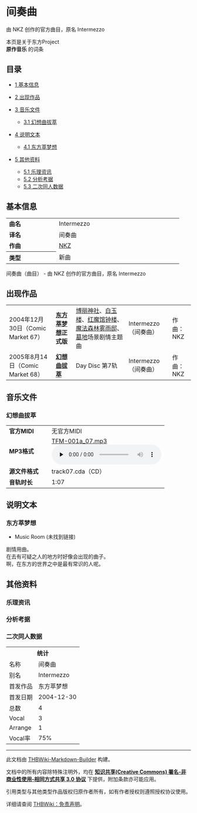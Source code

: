# 间奏曲

<!-- source html: G:\repos\THBWiki-Markdown-Builder\THBWikiMarkdown\Temp\main\2\20\ns0%3A%E9%97%B4%E5%A5%8F%E6%9B%B2.html -->

由 NKZ 创作的官方曲目，原名 Intermezzo

本页是关于东方Project  
 **原作音乐** 的词条
## 目录

- [1 基本信息](#基本信息)
- [2 出现作品](#出现作品)
- [3 音乐文件](#音乐文件)

  - [3.1 幻想曲拔萃](#幻想曲拔萃)



- [4 说明文本](#说明文本)

  - [4.1 东方萃梦想](#东方萃梦想)



- [5 其他资料](#其他资料)

  - [5.1 乐理资讯](#乐理资讯)
  - [5.2 分析考据](#分析考据)
  - [5.3 二次同人数据](#二次同人数据)







## 基本信息

<table><tbody><tr><td style="width:120px"><b>曲名</b></td><td style="width:320px">Intermezzo</td></tr><tr><td><b>译名</b></td><td>间奏曲</td></tr><tr><td><b>作曲</b></td><td><a href="/index.php?title=NKZ&amp;action=edit&amp;redlink=1" class="new" title="NKZ（页面不存在）">NKZ</a></td></tr><tr><th style="text-align: left;"><b>类型</b></th><td>新曲</td></tr></tbody></table>

间奏曲（曲目） - 由 NKZ 创作的官方曲目，原名 Intermezzo
## 出现作品

<table>
<tbody><tr><td>2004年12月30日（Comic Market 67）</td><td><b><a href="./东方萃梦想.md" title="东方萃梦想">东方萃梦想</a>正式版</b></td><td><a href="./博丽神社.md" title="博丽神社">博丽神社</a>、<a href="./白玉楼.md" title="白玉楼">白玉楼</a>、<a href="./红魔馆.md" title="红魔馆">红魔馆钟楼</a>、<a href="./雾雨邸.md" title="雾雨邸">魔法森林雾雨邸</a>、<a href="./冥界.md" title="冥界">墓地</a>场景剧情主题曲</td><td style="padding-left:5px;">Intermezzo（间奏曲）</td><td style="padding-left:10px;">作曲：NKZ</td></tr>
<tr><td>2005年8月14日（Comic Market 68）</td><td><b><a href="./幻想曲拔萃.md" title="幻想曲拔萃">幻想曲拔萃</a></b></td><td>Day Disc 第7轨</td><td style="padding-left:5px;">Intermezzo（间奏曲）</td><td style="padding-left:10px;">作曲：NKZ</td></tr>
</tbody></table>


## 音乐文件
### 幻想曲拔萃

<table><tbody><tr class="mw-empty-elt"></tr><tr><td width="100"><b>官方MIDI</b></td><td>无官方MIDI</td></tr><tr><td><b>MP3格式</b></td><td><a href="./文件-TFM-001a_07.mp3.md" title="文件:TFM-001a 07.mp3">TFM-001a_07.mp3</a><br><audio src="https://upload.thwiki.cc/8/8c/TFM-001a_07.mp3" loop="" controls="" preload="none"></audio></td></tr><tr><td><b>源文件格式</b></td><td>track07.cda（CD）</td></tr><tr><td><b>音轨时长</b></td><td>1:07</td></tr></tbody></table>


## 说明文本
### 东方萃梦想
- Music Room (未找到链接)

剧情用曲。  
在去有可疑之人的地方时好像会出现的曲子。  
啊，在东方的世界之中是最有常识的人呢。
## 其他资料
### 乐理资讯
### 分析考据
### 二次同人数据

<table><tbody><tr><th colspan="2">统计</th></tr>
<tr><td>名称</td><td>间奏曲</td></tr>
<tr><td>别名</td><td>Intermezzo</td></tr>
<tr><td>首发作品</td><td>东方萃梦想</td></tr>
<tr><td>首发日期</td><td>2004-12-30</td></tr>
<tr><td>总数</td><td>4</td></tr>
<tr><td>Vocal</td><td>3</td></tr>
<tr><td>Arrange</td><td>1</td></tr>
<tr><td>Vocal率</td><td>75%</td></tr>
</tbody></table>




  
  

  





---

此文档由 [THBWiki-Markdown-Builder](https://github.com/Delsin-Yu/THBWiki-Markdown-Builder) 构建。

文档中的所有内容除特殊注明外，均在 [**知识共享(Creative Commons) 署名-非商业性使用-相同方式共享 3.0 协议**](https://creativecommons.org/licenses/by-sa/3.0/deed.zh-hans) 下提供，附加条款亦可能应用。

引用类型与其他类型作品版权归原作者所有，如有作者授权则遵照授权协议使用。

详细请查阅 [THBWiki：免责声明](https://thbwiki.cc/THBWiki:%E5%85%8D%E8%B4%A3%E5%A3%B0%E6%98%8E)。

